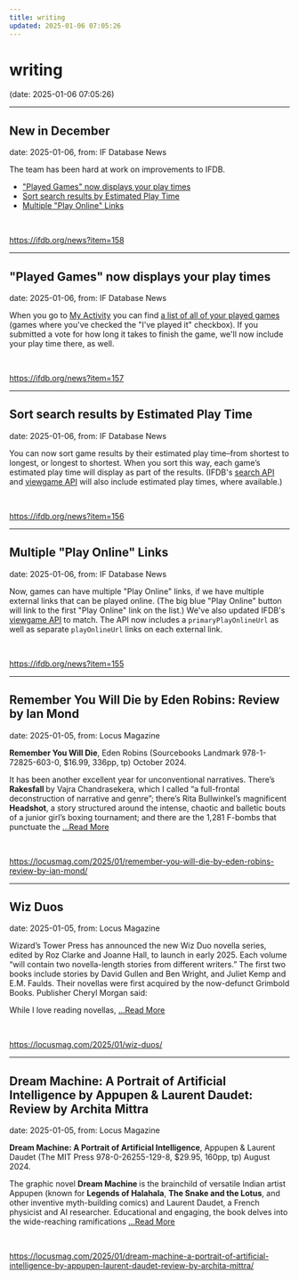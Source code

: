 ```yaml
---
title: writing
updated: 2025-01-06 07:05:26
---
```


# writing

(date: 2025-01-06 07:05:26)

---

## New in December

date: 2025-01-06, from: IF Database News

The team has been hard at work on improvements to IFDB.

<p><ul>
<li><a href="https://ifdb.org/news?item=157">"Played Games" now displays your play times</a></li>
<li><a href="https://ifdb.org/news?item=156">Sort search results by Estimated Play Time</a></li>
<li><a href="https://ifdb.org/news?item=155">Multiple "Play Online" Links</a></li>
</ul></p> 

<br> 

<https://ifdb.org/news?item=158>

---

## "Played Games" now displays your play times

date: 2025-01-06, from: IF Database News

When you go to <a href="https://ifdb.org/personal">My Activity</a> you can find <a href="https://ifdb.org/playlist">a list of all of your played games</a> (games where you've checked the "I've played it" checkbox). If you submitted a vote for how long it takes to finish the game, we'll now include your play time there, as well. 

<br> 

<https://ifdb.org/news?item=157>

---

## Sort search results by Estimated Play Time

date: 2025-01-06, from: IF Database News

You can now sort game results by their estimated play time–from shortest to longest, or longest to shortest. When you sort this way, each game’s estimated play time will display as part of the results. (IFDB's <a href="https://ifdb.org/api/search">search API</a> and <a href="https://ifdb.org/api/viewgame">viewgame API</a> will also include estimated play times, where available.) 

<br> 

<https://ifdb.org/news?item=156>

---

## Multiple "Play Online" Links

date: 2025-01-06, from: IF Database News

Now, games can have multiple "Play Online" links, if we have multiple external links that can be played online. (The big blue "Play Online" button will link to the first "Play Online" link on the list.) We've also updated IFDB's <a href="https://ifdb.org/api/viewgame">viewgame API</a> to match. The API now includes a <code>primaryPlayOnlineUrl</code> as well as separate <code>playOnlineUrl</code> links on each external link. 

<br> 

<https://ifdb.org/news?item=155>

---

## Remember You Will Die by Eden Robins: Review by Ian Mond

date: 2025-01-05, from: Locus Magazine

<p><strong>Remember You Will Die</strong>, Eden Robins (Source­books Landmark 978-1-72825-603-0, $16.99, 336pp, tp) October 2024.</p>
<p>It has been another excellent year for uncon­ventional narratives. There’s <strong>Rakesfall </strong>by Vajra Chandrasekera, which I called “a full-frontal deconstruction of narrative and genre”; there’s Rita Bullwinkel’s magnificent <strong>Headshot</strong>, a story structured around the intense, chaotic and bal­letic bouts of a junior girl’s boxing tournament; and there are the 1,281 F-bombs that punctuate the  <a href="https://locusmag.com/2025/01/remember-you-will-die-by-eden-robins-review-by-ian-mond/" class="read-more">...Read More </a></p> 

<br> 

<https://locusmag.com/2025/01/remember-you-will-die-by-eden-robins-review-by-ian-mond/>

---

## Wiz Duos

date: 2025-01-05, from: Locus Magazine

<p>Wizard’s Tower Press has an­nounced the new Wiz Duo novella series, edited by Roz Clarke and Joanne Hall, to launch in early 2025. Each volume &#8220;will contain two novella-length stories from different writers.&#8221; The first two books include stories by David Gullen and Ben Wright, and Juliet Kemp and E.M. Faulds. Their novellas were first acquired by the now-defunct Grimbold Books. Publisher Cheryl Morgan said:</p>
<p>While I love reading novellas,  <a href="https://locusmag.com/2025/01/wiz-duos/" class="read-more">...Read More </a></p> 

<br> 

<https://locusmag.com/2025/01/wiz-duos/>

---

## Dream Machine: A Portrait of Artificial Intelligence by Appupen & Laurent Daudet: Review by Archita Mittra

date: 2025-01-05, from: Locus Magazine

<p><strong>Dream Machine: A Portrait of Artificial Intel­ligence</strong>, Appupen &#38; Laurent Daudet (The MIT Press 978-0-26255-129-8, $29.95, 160pp, tp) August 2024.</p>
<p>The graphic novel <strong>Dream Machine </strong>is the brainchild of versatile Indian artist Appu­pen (known for <strong>Legends of Halahala</strong>, <strong>The Snake and the Lotus</strong>, and other inventive myth-building comics) and Laurent Daudet, a French physicist and AI researcher. Educational and engaging, the book delves into the wide-reaching ramifications  <a href="https://locusmag.com/2025/01/dream-machine-a-portrait-of-artificial-intelligence-by-appupen-laurent-daudet-review-by-archita-mittra/" class="read-more">...Read More </a></p> 

<br> 

<https://locusmag.com/2025/01/dream-machine-a-portrait-of-artificial-intelligence-by-appupen-laurent-daudet-review-by-archita-mittra/>

